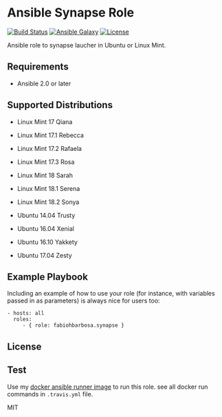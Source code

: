 Ansible Synapse Role 
======

[![Build Status](https://travis-ci.org/fabiohbarbosa/ansible-synapse-role.svg?branch=master)](https://travis-ci.org/fabiohbarbosa/ansible-synapse-role)
[![Ansible Galaxy](https://img.shields.io/badge/ansible--galaxy-docker-blue.svg?style=flat-square)](https://galaxy.ansible.com/fabiohbarbosa/synapse/)
[![License](https://img.shields.io/badge/license-MIT-brightgreen.svg?style=flat-square)](LICENSE)

Ansible role to synapse laucher in Ubuntu or Linux Mint.

Requirements
------------
- Ansible 2.0 or later

Supported Distributions
------------
- Linux Mint 17 Qiana
- Linux Mint 17.1 Rebecca
- Linux Mint 17.2 Rafaela
- Linux Mint 17.3 Rosa
- Linux Mint 18 Sarah
- Linux Mint 18.1 Serena
- Linux Mint 18.2 Sonya

- Ubuntu 14.04 Trusty
- Ubuntu 16.04 Xenial
- Ubuntu 16.10 Yakkety
- Ubuntu 17.04 Zesty

Example Playbook
----------------

Including an example of how to use your role (for instance, with variables passed in as parameters) is always nice for users too:

    - hosts: all
      roles:
         - { role: fabiohbarbosa.synapse }

License
-------

Test
-------
Use my [docker ansible runner image](https://hub.docker.com/r/fabiohbarbosa/ansible-runner/) to run this role. see all docker run commands in `.travis.yml` file.

MIT
